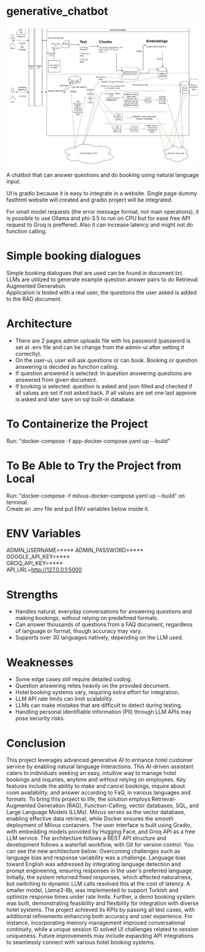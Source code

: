 # generative_chatbot
![alt text](image.png)

A chatbot that can answer questions and do booking using natural language input.

UI is gradio because it is easy to integrate in a website.
Single page dummy fasthtml website will created and gradio project will be integrated.

For small model requests (the error message format, not main operations), it is possible to use Ollama and phi-3.5 to run on CPU but for ease free API request to Groq is preffered.
Also it can increase latency and might not do function calling.

# Simple booking dialogues 
Simple booking dialogues that are used can be found in document.txt.  
LLMs are utilized to generate example question answer pairs to do Retrieval Augmented Generation.  
Application is tested with a real user, the questions the user asked is added to the RAG document.  

# Architecture
* There are 2 pages admin uploads file with his password (password is set at .env file and can be change from the admin-ui after setting it correctly).
* On the user-ui, user will ask questions or can book. Booking or question answering is decided as function calling.
* If question answered is selected: In question answering questions are answered from given document.
* If booking is selected: question is asked and json filled and checked if all values are set if not asked back. If all values are set one last approve is asked and later save on sql built-in database.

# To Containerize the Project
Run: "docker-compose -f app-docker-compose.yaml up --build"  

# To Be Able to Try the Project from Local
Run: "docker-compose -f milvus-docker-compose.yaml up --build" on terminal.  
Create an .env file and put ENV variables below inside it.  

# ENV Variables
ADMIN_USERNAME=****
ADMIN_PASSWORD=****   
GOOGLE_API_KEY=****    
GROQ_API_KEY=****    
API_URL=http://127.0.0.1:5000    

# Strengths
* Handles natural, everyday conversations for answering questions and making bookings, without relying on predefined formats.
* Can answer thousands of questions from a FAQ document, regardless of language or format, though accuracy may vary.
* Supports over 30 languages natively, depending on the LLM used.

# Weaknesses
* Some edge cases still require detailed coding.
* Question answering relies heavily on the provided document.
* Hotel booking systems vary, requiring extra effort for integration.
* LLM API rate limits can limit scalability.
* LLMs can make mistakes that are difficult to detect during testing.
* Handling personal identifiable information (PII) through LLM APIs may pose security risks.

# Conclusion
This project leverages advanced generative AI to enhance hotel customer service by enabling natural language interactions. This AI-driven assistant caters to individuals seeking an easy, intuitive way to manage hotel bookings and inquiries, anytime and without relying on employees. Key features include the ability to make and cancel bookings, inquire about room availability, and answer according to FaQ, in various languages and formats. To bring this project to life, the solution employs Retrieval-Augmented Generation (RAG), Function-Calling, vector databases, SQL, and Large Language Models (LLMs). Milvus serves as the vector database, enabling effective data retrieval, while Docker ensures the smooth deployment of Milvus containers. The user interface is built using Gradio, with embedding models provided by Hugging Face, and Groq API as a free LLM service. The architecture follows a REST API structure and development follows a waterfall workflow, with Git for version control. You can see the new architecture below: Overcoming challenges such as language bias and response variability was a challenge. Language bias toward English was addressed by integrating language detection and prompt engineering, ensuring responses in the user's preferred language. Initially, the system returned fixed responses, which affected naturalness, but switching to dynamic LLM calls resolved this at the cost of latency. A smaller model, Llama3-8b, was implemented to support Turkish and optimize response times under rate limits. Further, a demo booking system was built, demonstrating feasibility and flexibility for integration with diverse hotel systems. The project achieved its KPIs by passing all test cases, with additional refinements enhancing both accuracy and user experience. For instance, incorporating memory management improved conversational continuity, while a unique session ID solved UI challenges related to session uniqueness. Future improvements may include expanding API integrations to seamlessly connect with various hotel booking systems.